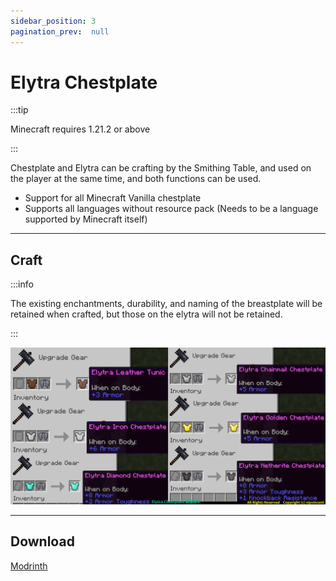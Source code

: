 ```yaml
---
sidebar_position: 3
pagination_prev:  null 
---
```


# Elytra Chestplate

:::tip

Minecraft requires 1.21.2 or above

:::

Chestplate and Elytra can be crafting by the Smithing Table, and used on the player at the same time, and both functions can be used.

- Support for all Minecraft Vanilla chestplate
- Supports all languages ​​without resource pack (Needs to be a language supported by Minecraft itself)

---
## Craft

:::info

The existing enchantments, durability, and naming of the breastplate will be retained when crafted, but those on the elytra will not be retained.

:::

![craft](./img/craft.png)

---
## Download

<a className="button button--success button--lg" target="_blank" href="https://modrinth.com/datapack/elytra_chestplate">Modrinth</a>
